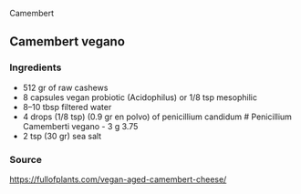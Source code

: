 Camembert

## Camembert vegano

### Ingredients

* 512 gr of raw cashews
* 8 capsules vegan probiotic (Acidophilus) or 1/8 tsp mesophilic
* 8–10 tbsp filtered water
* 4 drops (1/8 tsp) (0.9 gr en polvo) of penicillium candidum # Penicillium Camemberti vegano - 3 g 3.75
* 2 tsp (30 gr) sea salt


### Source 
https://fullofplants.com/vegan-aged-camembert-cheese/
